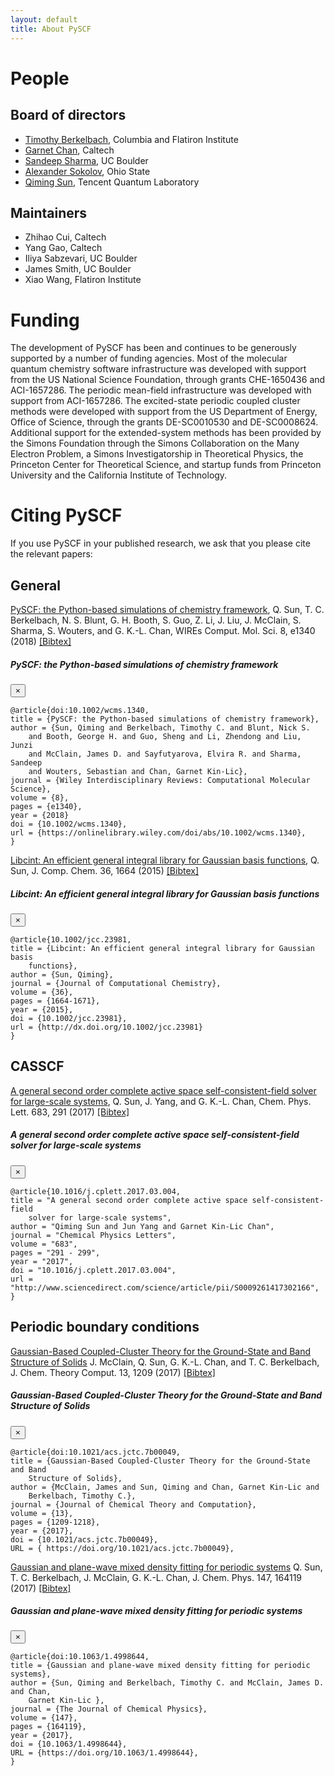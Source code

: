 ```yaml
---
layout: default
title: About PySCF 
---
```

# People

## Board of directors
- [Timothy Berkelbach](http://www.columbia.edu/cu/chemistry/groups/berkelbach/), Columbia and Flatiron Institute
- [Garnet Chan](http://www.chan-lab.caltech.edu/), Caltech
- [Sandeep Sharma](https://www.colorado.edu/lab/sharmagroup/), UC Boulder
- [Alexander Sokolov](https://research.cbc.osu.edu/sokolov.8/), Ohio State
- [Qiming Sun](http://www.sunqm.net/), Tencent Quantum Laboratory

## Maintainers 
- Zhihao Cui, Caltech
- Yang Gao, Caltech
- Iliya Sabzevari, UC Boulder
- James Smith, UC Boulder
- Xiao Wang, Flatiron Institute

# Funding
The development of PySCF has been and continues to be generously supported by a
number of funding agencies.  Most of the molecular quantum chemistry software
infrastructure was developed with support from the US National Science
Foundation, through grants CHE-1650436 and ACI-1657286. The periodic mean-field
infrastructure was developed with support from ACI-1657286. The excited-state
periodic coupled cluster methods were developed with support from the US
Department of Energy, Office of Science, through the grants DE-SC0010530 and
DE-SC0008624. Additional support for the extended-system methods has been
provided by the Simons Foundation through the Simons Collaboration on the Many
Electron Problem, a Simons Investigatorship in Theoretical Physics, the
Princeton Center for Theoretical Science, and startup funds from Princeton
University and the California Institute of Technology.

# Citing PySCF
If you use PySCF in your published research, we ask that you please cite the relevant papers: 

## General
[PySCF: the Python-based simulations of chemistry
framework](http://dx.doi.org/10.1002/wcms.1340), Q. Sun, T. C. Berkelbach, N. S.
Blunt, G. H. Booth, S. Guo, Z. Li, J. Liu, J. McClain, S. Sharma, S. Wouters,
and G. K.-L. Chan, WIREs Comput. Mol. Sci. 8, e1340 (2018)
<a href="#bibtexModalPySCF" data-toggle="modal">[Bibtex]</a>
<!-- Modal -->
<div class="modal fade" id="bibtexModalPySCF" tabindex="-1" role="dialog" aria-labelledby="PySCF bibtex" aria-hidden="true">
  <div class="modal-dialog modal-dialog-centered modal-lg" role="document">
    <div class="modal-content">
      <div class="modal-header">
        <h5 class="modal-title">PySCF: the Python-based simulations of chemistry framework</h5>
        <button type="button" class="close" data-dismiss="modal" aria-label="Close">
          <span aria-hidden="true">&times;</span>
        </button>
      </div>
      <div class="modal-body">
<div class="highlighter-rouge"><div class="highlight"><pre class="highlight">
<code>@article{doi:10.1002/wcms.1340,
title = {PySCF: the Python-based simulations of chemistry framework},
author = {Sun, Qiming and Berkelbach, Timothy C. and Blunt, Nick S. 
    and Booth, George H. and Guo, Sheng and Li, Zhendong and Liu, Junzi 
    and McClain, James D. and Sayfutyarova, Elvira R. and Sharma, Sandeep 
    and Wouters, Sebastian and Chan, Garnet Kin-Lic},
journal = {Wiley Interdisciplinary Reviews: Computational Molecular Science},
volume = {8},
pages = {e1340},
year = {2018}
doi = {10.1002/wcms.1340},
url = {https://onlinelibrary.wiley.com/doi/abs/10.1002/wcms.1340},
}
</code></pre></div></div>
      </div>
    </div>
  </div>
</div>

[Libcint: An efficient general integral library for Gaussian basis functions](http://dx.doi.org/10.1002/jcc.23981), 
Q. Sun, J. Comp. Chem. 36, 1664 (2015)
<a href="#bibtexModalLibcint" data-toggle="modal">[Bibtex]</a>
<!-- Modal -->
<div class="modal fade" id="bibtexModalLibcint" tabindex="-1" role="dialog" aria-labelledby="Libcint bibtex" aria-hidden="true">
  <div class="modal-dialog modal-dialog-centered modal-lg" role="document">
    <div class="modal-content">
      <div class="modal-header">
        <h5 class="modal-title">Libcint: An efficient general integral library for Gaussian basis functions</h5>
        <button type="button" class="close" data-dismiss="modal" aria-label="Close">
          <span aria-hidden="true">&times;</span>
        </button>
      </div>
      <div class="modal-body">
<div class="highlighter-rouge"><div class="highlight"><pre class="highlight">
<code>@article{10.1002/jcc.23981,
title = {Libcint: An efficient general integral library for Gaussian basis
    functions},
author = {Sun, Qiming},
journal = {Journal of Computational Chemistry},
volume = {36},
pages = {1664-1671},
year = {2015},
doi = {10.1002/jcc.23981},
url = {http://dx.doi.org/10.1002/jcc.23981}
}
</code></pre></div></div>
      </div>
    </div>
  </div>
</div>

## CASSCF 

[A general second order complete active space self-consistent-field solver for
large-scale
systems](http://www.sciencedirect.com/science/article/pii/S0009261417302166),
Q. Sun, J. Yang, and G. K.-L. Chan, Chem. Phys. Lett. 683, 291 (2017)
<a href="#bibtexModalCASSCF" data-toggle="modal">[Bibtex]</a>
<!-- Modal -->
<div class="modal fade" id="bibtexModalCASSCF" tabindex="-1" role="dialog" aria-labelledby="CASSCF bibtex" aria-hidden="true">
  <div class="modal-dialog modal-dialog-centered modal-lg" role="document">
    <div class="modal-content">
      <div class="modal-header">
        <h5 class="modal-title">A general second order complete active space self-consistent-field solver for large-scale systems</h5>
        <button type="button" class="close" data-dismiss="modal" aria-label="Close">
          <span aria-hidden="true">&times;</span>
        </button>
      </div>
      <div class="modal-body">
<div class="highlighter-rouge"><div class="highlight"><pre class="highlight">
<code>@article{10.1016/j.cplett.2017.03.004,
title = "A general second order complete active space self-consistent-field
    solver for large-scale systems",
author = "Qiming Sun and Jun Yang and Garnet Kin-Lic Chan",
journal = "Chemical Physics Letters",
volume = "683",
pages = "291 - 299",
year = "2017",
doi = "10.1016/j.cplett.2017.03.004",
url = "http://www.sciencedirect.com/science/article/pii/S0009261417302166",
}
</code></pre></div></div>
      </div>
    </div>
  </div>
</div>

## Periodic boundary conditions

[Gaussian-Based Coupled-Cluster Theory for the Ground-State and Band Structure of Solids](https://pubs.acs.org/doi/10.1021/acs.jctc.7b00049)
J. McClain, Q. Sun, G. K.-L. Chan, and T. C. Berkelbach, J. Chem. Theory Comput. 13, 1209 (2017) 
<a href="#bibtexModalPBCCC" data-toggle="modal">[Bibtex]</a>
<!-- Modal -->
<div class="modal fade" id="bibtexModalPBCCC" tabindex="-1" role="dialog" aria-labelledby="PBC CC bibtex" aria-hidden="true">
  <div class="modal-dialog modal-dialog-centered modal-lg" role="document">
    <div class="modal-content">
      <div class="modal-header">
        <h5 class="modal-title">Gaussian-Based Coupled-Cluster Theory for the Ground-State and Band Structure of Solids</h5>
        <button type="button" class="close" data-dismiss="modal" aria-label="Close">
          <span aria-hidden="true">&times;</span>
        </button>
      </div>
      <div class="modal-body">
<div class="highlighter-rouge"><div class="highlight"><pre class="highlight">
<code>@article{doi:10.1021/acs.jctc.7b00049,
title = {Gaussian-Based Coupled-Cluster Theory for the Ground-State and Band
    Structure of Solids}, 
author = {McClain, James and Sun, Qiming and Chan, Garnet Kin-Lic and
    Berkelbach, Timothy C.},
journal = {Journal of Chemical Theory and Computation},
volume = {13},
pages = {1209-1218},
year = {2017},
doi = {10.1021/acs.jctc.7b00049},
URL = { https://doi.org/10.1021/acs.jctc.7b00049},
</code></pre></div></div>
      </div>
    </div>
  </div>
</div>

[Gaussian and plane-wave mixed density fitting for periodic systems](https://aip.scitation.org/doi/10.1063/1.4998644)
Q. Sun, T. C. Berkelbach, J. McClain, G. K.-L. Chan, J. Chem. Phys. 147, 164119 (2017) 
<a href="#bibtexModalMDF" data-toggle="modal">[Bibtex]</a>
<!-- Modal -->
<div class="modal fade" id="bibtexModalMDF" tabindex="-1" role="dialog" aria-labelledby="MDF bibtex" aria-hidden="true">
  <div class="modal-dialog modal-dialog-centered modal-lg" role="document">
    <div class="modal-content">
      <div class="modal-header">
        <h5 class="modal-title">Gaussian and plane-wave mixed density fitting for periodic systems</h5>
        <button type="button" class="close" data-dismiss="modal" aria-label="Close">
          <span aria-hidden="true">&times;</span>
        </button>
      </div>
      <div class="modal-body">
<div class="highlighter-rouge"><div class="highlight"><pre class="highlight">
<code>@article{doi:10.1063/1.4998644,
title = {Gaussian and plane-wave mixed density fitting for periodic systems},
author = {Sun, Qiming and Berkelbach, Timothy C. and McClain, James D. and Chan,
    Garnet Kin-Lic },
journal = {The Journal of Chemical Physics},
volume = {147},
pages = {164119},
year = {2017},
doi = {10.1063/1.4998644},
URL = {https://doi.org/10.1063/1.4998644},
}
</code></pre></div></div>
      </div>
    </div>
  </div>
</div>
